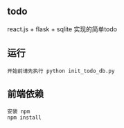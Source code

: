 ## todo

react.js + flask + sqlite 实现的简单todo


## 运行
```
开始前请先执行 python init_todo_db.py
```

## 前端依赖

```
安装 npm
npm install

```
